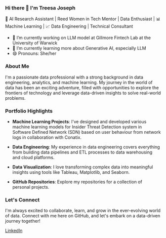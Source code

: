 ### Hi there 👋 I'm Treesa Joseph

🚀 AI Research Assistant | Reed Women in Tech Mentor | Data Enthusiast | 📊 Machine Learning | 📈 Data Engineering | Technical Consultant

- 🔭 I’m currently working on LLM model at Gillmore Fintech Lab at the University of Warwick
- 🌱 I’m currently learning more about Generative AI, especially LLM
- 😄 Pronouns: She/her


### About Me

I'm a passionate data professional with a strong background in data engineering, analytics, and machine learning. My journey in the world of data has been an exciting adventure, filled with opportunities to explore the frontiers of technology and leverage data-driven insights to solve real-world problems.

### Portfolio Highlights

- **Machine Learning Projects**: I've designed and developed various machine learning models for Insider Threat Detection system in Software Defined Network (SDN) based on user behaviour from network logs in collaboration with Conatix.

- **Data Engineering**: My experience in data engineering covers everything from building data pipelines and ETL processes to data warehousing and cloud platforms.

- **Data Visualization**: I love transforming complex data into meaningful insights using tools like Tableau, Matplotlib, and Seaborn.

- **GitHub Repositories**: Explore my repositories for a collection of personal projects.

### Let's Connect

I'm always excited to collaborate, learn, and grow in the ever-evolving world of data. Connect with me here on GitHub, and let's embark on a data-driven journey together!

[LinkedIn](https://www.linkedin.com/in/treesa-joseph-chakkiath) 
